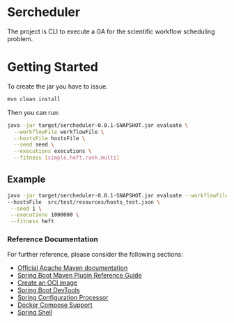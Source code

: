 # Sercheduler 

The project is CLI to execute a GA for the scientific workflow scheduling problem.


# Getting Started

To create the jar you have to issue.

```bash
mvn clean install
```

Then you can run:

```bash
java -jar target/sercheduler-0.0.1-SNAPSHOT.jar evaluate \
  --workflowFile workflowFile \
  --hostsFile hostsFile \
  --seed seed \
  --executions executions \
  --fitness [simple,heft,rank,multi]

```

## Example

```bash
java -jar target/sercheduler-0.0.1-SNAPSHOT.jar evaluate --workflowFile src/test/resources/montage.json \
--hostsFile  src/test/resources/hosts_test.json \
 --seed 1 \
 --executions 1000000 \
 --fitness heft
```

### Reference Documentation
For further reference, please consider the following sections:

* [Official Apache Maven documentation](https://maven.apache.org/guides/index.html)
* [Spring Boot Maven Plugin Reference Guide](https://docs.spring.io/spring-boot/docs/3.1.0/maven-plugin/reference/html/)
* [Create an OCI image](https://docs.spring.io/spring-boot/docs/3.1.0/maven-plugin/reference/html/#build-image)
* [Spring Boot DevTools](https://docs.spring.io/spring-boot/docs/3.1.0/reference/htmlsingle/#using.devtools)
* [Spring Configuration Processor](https://docs.spring.io/spring-boot/docs/3.1.0/reference/htmlsingle/#appendix.configuration-metadata.annotation-processor)
* [Docker Compose Support](https://docs.spring.io/spring-boot/docs/3.1.0/reference/htmlsingle/#features.docker-compose)
* [Spring Shell](https://spring.io/projects/spring-shell)


